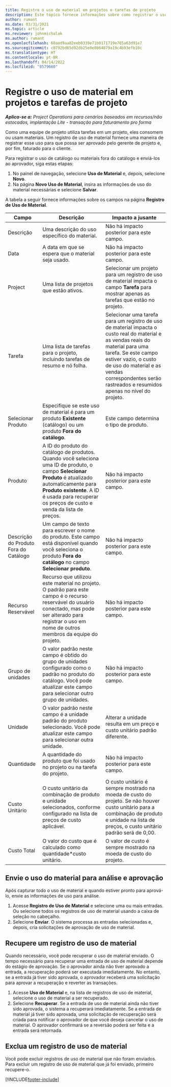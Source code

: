 ```yaml
---
title: Registre o uso de material em projetos e tarefas de projeto
description: Este tópico fornece informações sobre como registrar o uso de material em projetos e tarefas de projeto.
author: rumant
ms.date: 03/31/2021
ms.topic: article
ms.reviewer: johnmichalak
ms.author: rumant
ms.openlocfilehash: 60aed9aa82eeb0339e71b0171719e765a63d91e7
ms.sourcegitcommit: c0792bd65d92db25e0e8864879a19c4b93efb10c
ms.translationtype: HT
ms.contentlocale: pt-BR
ms.lasthandoff: 04/14/2022
ms.locfileid: "8579660"
---
```

# <a name="record-material-usage-on-projects-and-project-tasks"></a>Registre o uso de material em projetos e tarefas de projeto

_**Aplica-se a:** Project Operations para cenários baseados em recursos/não estocados, implantação Lite - transação para faturamento pro forma_

Como uma equipe de projeto utiliza tarefas em um projeto, eles consomem ou usam materiais. Um registro de uso de material fornece uma maneira de registrar esse uso para que possa ser aprovado pelo gerente de projeto e, por fim, faturado para o cliente. 

Para registrar o uso de catálogo ou materiais fora do catálogo e enviá-los ao aprovador, siga estas etapas: 

1. No painel de navegação, selecione **Uso de Material** e, depois, selecione **Novo**.
2. Na página **Novo Uso de Material**, insira as informações de uso do material necessárias e selecione **Salvar**.

A tabela a seguir fornece informações sobre os campos na página **Registro de Uso de Material**. 

| **Campo** | **Descrição** | **Impacto a jusante** |
| --- | --- | --- |
| Descrição | Uma descrição do uso específico do material. | Não há impacto posterior para este campo. |
| Data | A data em que se espera que o material seja usado. | Não há impacto posterior para este campo. |
| Project | Uma lista de projetos que estão ativos. | Selecionar um projeto para um registro de uso de material impacta o campo **Tarefa** para mostrar apenas as tarefas que estão no projeto. |
| Tarefa | Uma lista de tarefas para o projeto, incluindo tarefas de resumo e nó folha. | Selecionar uma tarefa para um registro de uso de material impacta o custo real do material e as vendas reais do material para uma tarefa. Se este campo estiver vazio, o custo de uso do material e as vendas correspondentes serão rastreados e resumidos apenas no nível do projeto. |
| Selecionar Produto | Especifique se este uso de material é para um produto **Existente** (catálogo) ou um produto **Fora do catálogo**. | Este campo determina o tipo de produto. |
| Produto | A ID do produto do catálogo de produtos. Quando você seleciona uma ID de produto, o campo **Selecionar Produto** é atualizado automaticamente para **Produto existente**. A ID é usada para recuperar os preços de custo e venda da lista de preços. | Não há impacto posterior para este campo. |
| Descrição do Produto Fora do Catálogo | Um campo de texto para escrever o nome do produto. Este campo está disponível quando você seleciona o produto **Fora do catálogo** no campo **Selecionar produto**.| Não há impacto posterior para este campo. |
| Recurso Reservável| Recurso que utilizou este material no projeto. O padrão para este campo é o recurso reservável do usuário conectado, mas pode ser alterado para registrar o uso em nome de outros membros da equipe do projeto. | Não há impacto posterior para este campo. |
| Grupo de unidades | O valor padrão neste campo é obtido do grupo de unidades configurado como o padrão no produto do catálogo. Você pode atualizar este campo para selecionar outro grupo de unidades. | Não há impacto posterior para este campo. |
| Unidade | O valor padrão neste campo é a unidade padrão do produto selecionado. Você pode atualizar este campo para selecionar outra unidade. | Alterar a unidade resulta em um preço e custo unitário padrão diferente. |
| Quantidade | A quantidade do produto que foi usado no projeto ou na tarefa do projeto. | Não há impacto posterior para este campo. |
| Custo Unitário | O custo unitário da combinação de produto e unidade selecionados, conforme configurado na lista de preços de custo aplicável. | O custo unitário é sempre mostrado na moeda de custo do projeto. Se não houver custo unitário para a combinação de produto e unidade na lista de preços, o custo unitário padrão será de 0,00. |
| Custo Total | O valor do custo que é calculado como quantidade\*custo unitário.| O valor de custo é sempre mostrado na moeda de custo do projeto. |


## <a name="submit-material-usage-for-review-and-approval"></a>Envie o uso do material para análise e aprovação 
Após capturar todo o uso de material e quando estiver pronto para aprová-lo, envie as informações de uso para análise.

1. Acesse **Registro de Uso de Material** e selecione uma ou mais entradas. Ou selecione todos os registros de uso de material usando a caixa de seleção no cabeçalho.
2. Selecione **Enviar**. O sistema processa as entradas selecionadas e, depois, cria solicitações de aprovação de uso de material.

## <a name="recall-a-material-usage-log"></a>Recupere um registro de uso de material

Quando necessário, você pode recuperar o uso de material enviado. O tempo necessário para recuperar uma entrada de uso de material depende do estágio de aprovação.  Se o aprovador ainda não tiver aprovado a entrada, a recuperação poderá ser executada imediatamente. No entanto, se a entrada já tiver sido aprovada, o aprovador receberá uma solicitação para aprovar a recuperação e reverter as transações.

1. Acesse **Uso de Material** e, na lista de registros de uso de material, selecione o uso de material a ser recuperado.
2. Selecione **Recuperar**. Se a entrada de uso de material ainda não tiver sido aprovada, o sistema a recuperará imediatamente. Se a entrada de material já tiver sido aprovada, uma solicitação de recuperação será criada para notificar o aprovador de que você deseja cancelar o uso de material. O aprovador confirmará se a reversão poderá ser feita e a entrada será retornada.

## <a name="delete-a-material-usage-log"></a>Exclua um registro de uso de material

Você pode excluir registros de uso de material que não foram enviados. Para excluir um registro de uso de material que já foi enviado, primeiro recupere-o.



[!INCLUDE[footer-include](../includes/footer-banner.md)]
